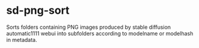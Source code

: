 # sd-png-sort
Sorts folders containing PNG images produced by stable diffusion automatic1111 webui into subfolders according to modelname or modelhash in metadata.
